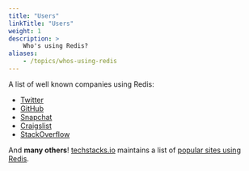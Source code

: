 ```yaml
---
title: "Users"
linkTitle: "Users"
weight: 1
description: >
    Who's using Redis?
aliases:
    - /topics/whos-using-redis
---
```


A list of well known companies using Redis:

* [Twitter](http://www.infoq.com/presentations/Real-Time-Delivery-Twitter)
* [GitHub](https://github.com/blog/530-how-we-made-github-fast)
* [Snapchat](https://twitter.com/robustcloud/status/448503100056535040)
* [Craigslist](http://blog.zawodny.com/2011/02/26/redis-sharding-at-craigslist/)
* [StackOverflow](http://meta.stackoverflow.com/questions/69164/does-stackoverflow-use-caching-and-if-so-how/69172)

And **many others**! [techstacks.io](http://techstacks.io) maintains a list of [popular sites using Redis](http://techstacks.io/tech/redis).
